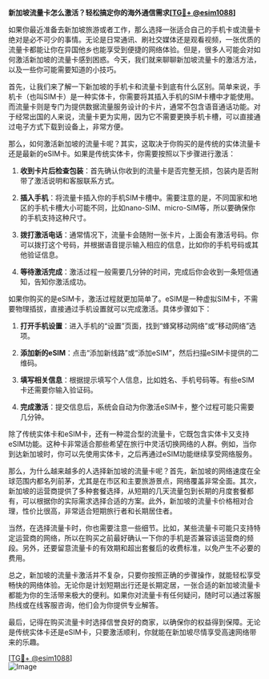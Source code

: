 **新加坡流量卡怎么激活？轻松搞定你的海外通信需求[[TG💪+ @esim1088](https://t.me/s/esim1088)]**

如果你最近准备去新加坡旅游或者工作，那么选择一张适合自己的手机卡或流量卡绝对是必不可少的事情。无论是日常通讯、刷社交媒体还是观看视频，一张优质的流量卡都能让你在异国他乡也能享受到便捷的网络体验。但是，很多人可能会对如何激活新加坡的流量卡感到困惑。今天，我们就来聊聊新加坡流量卡的激活方法，以及一些你可能需要知道的小技巧。

首先，让我们来了解一下新加坡的手机卡和流量卡到底有什么区别。简单来说，手机卡（也叫SIM卡）是一种实体卡，你需要将其插入手机的SIM卡槽中才能使用。而流量卡则是专门为提供数据流量服务设计的卡片，通常不包含语音通话功能。对于经常出国的人来说，流量卡更为实用，因为它不需要更换手机卡槽，可以直接通过电子方式下载到设备上，非常方便。

那么，如何激活新加坡的流量卡呢？其实，这取决于你购买的是传统的实体流量卡还是最新的eSIM卡。如果是传统实体卡，你需要按照以下步骤进行激活：

1. **收到卡片后检查包装**：首先确认你收到的流量卡是否完整无损，包装内是否附带了激活说明和客服联系方式。
   
2. **插入手机**：将流量卡插入你的手机SIM卡槽中。需要注意的是，不同国家和地区的手机卡槽大小可能不同，比如nano-SIM、micro-SIM等，所以要确保你的手机支持这种尺寸。

3. **拨打激活电话**：通常情况下，流量卡会随附一张卡片，上面会有激活号码。你可以拨打这个号码，并根据语音提示输入相应的信息，比如你的手机号码或其他验证信息。

4. **等待激活完成**：激活过程一般需要几分钟的时间，完成后你会收到一条短信通知，告知你激活成功。

如果你购买的是eSIM卡，激活过程就更加简单了。eSIM是一种虚拟SIM卡，不需要物理插拔，直接通过手机设置就可以完成激活。具体步骤如下：

1. **打开手机设置**：进入手机的“设置”页面，找到“蜂窝移动网络”或“移动网络”选项。

2. **添加新的eSIM**：点击“添加新线路”或“添加eSIM”，然后扫描eSIM卡提供的二维码。

3. **填写相关信息**：根据提示填写个人信息，比如姓名、手机号码等。有些eSIM卡还需要你输入验证码。

4. **完成激活**：提交信息后，系统会自动为你激活eSIM卡，整个过程可能只需要几分钟。

除了传统实体卡和eSIM卡，还有一种混合型的流量卡，它既包含实体卡又支持eSIM功能。这种卡非常适合那些希望在旅行中灵活切换网络的人群。例如，当你到达新加坡时，你可以先使用实体卡，之后再通过eSIM功能继续享受网络服务。

那么，为什么越来越多的人选择新加坡的流量卡呢？首先，新加坡的网络速度在全球范围内都名列前茅，尤其是在市区和主要旅游景点，网络覆盖非常全面。其次，新加坡的运营商提供了多种套餐选择，从短期的几天流量包到长期的月度套餐都有，可以根据你的实际需求选择合适的方案。此外，新加坡的流量卡价格相对合理，性价比很高，非常适合短期旅行者和长期居住者。

当然，在选择流量卡时，你也需要注意一些细节。比如，某些流量卡可能只支持特定运营商的网络，所以在购买之前最好确认一下你的手机是否兼容该运营商的频段。另外，还要留意流量卡的有效期和超出套餐后的收费标准，以免产生不必要的费用。

总之，新加坡的流量卡激活并不复杂，只要你按照正确的步骤操作，就能轻松享受畅快的网络体验。无论你是计划短期出行还是长期定居，一张合适的新加坡流量卡都能为你的生活带来极大的便利。如果你对流量卡有任何疑问，随时可以通过客服热线或在线客服咨询，他们会为你提供专业解答。

最后，记得在购买流量卡时选择信誉良好的商家，以确保你的权益得到保障。无论是传统实体卡还是eSIM卡，只要激活顺利，你就能在新加坡尽情享受高速网络带来的乐趣。

[[TG💪+ @esim1088](https://t.me/s/esim1088)]  
![Image](https://i.postimg.cc/4NQfJmqS/Snipaste-2025-05-13-00-14-12.png)